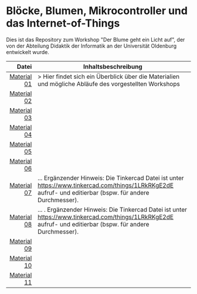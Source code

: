 # Blöcke, Blumen, Mikrocontroller und das Internet-of-Things

Dies ist das Repository zum Workshop "Der Blume geht ein Licht auf", der von der Abteilung Didaktik der Informatik an der Universität Oldenburg entwickelt wurde.

| Datei | Inhaltsbeschreibung |
| ------------: |---------------|
| [Material 01](/Material_01_Framework.pdf) | > Hier findet sich ein Überblick über die Materialien und mögliche Abläufe des vorgestellten Workshops |
| [Material 02](/Material_02_Handreichung_BlumeErstellen.pdf) |   |
| [Material 03](/Material_03_Handreichung_Mikrocontroller.pdf) |   |
| [Material 04](/Material_04_Arbeitsblatt1.pdf) |   |
| [Material 05](/Material_05_Arbeitsblatt2.pdf) |   |
| [Material 06](/Material_06_Beispielblume.stl) |   |
| [Material 07](/Material_07_Beispielblume_BlocksCAD_Code.xml) | ... Ergänzender Hinweis: Die Tinkercad Datei ist unter https://www.tinkercad.com/things/1LRkRKgE2dE aufruf- und editierbar (bspw. für andere Durchmesser). |
| [Material 08](Material_08_Box.stl) | ... . Ergänzender Hinweis: Die Tinkercad Datei ist unter https://www.tinkercad.com/things/1LRkRKgE2dE aufruf- und editierbar (bspw. für andere Durchmesser). |
| [Material 09](/Material_09_Box_Bodenplatte.stl) |   |
| [Material 10](/Material_10_ArduinoSketch.ino) |   |
| [Material 11](/Material_11_mBlock_extensions.zip) |   |